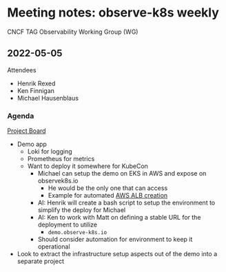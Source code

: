 # Meeting notes: observe-k8s weekly

CNCF TAG Observability Working Group (WG)

## 2022-05-05

Attendees

* Henrik Rexed
* Ken Finnigan
* Michael Hausenblaus

### Agenda

[Project Board](https://github.com/orgs/observe-k8s/projects/1/views/1)

* Demo app
  * Loki for logging
  * Prometheus for metrics
  * Want to deploy it somewhere for KubeCon
    * Michael can setup the demo on EKS in AWS and expose on observek8s.io
      * He would be the only one that can access
      * Example for automated [AWS ALB creation](https://github.com/mhausenblas/noteless/blob/master/listings/create-alb.sh)
    * AI: Henrik will create a bash script to setup the environment to simplify the deploy for Michael
    * AI: Ken to work with Matt on defining a stable URL for the deployment to utilize
      * `demo.observe-k8s.io`
    * Should consider automation for environment to keep it operational
* Look to extract the infrastructure setup aspects out of the demo into a separate project
